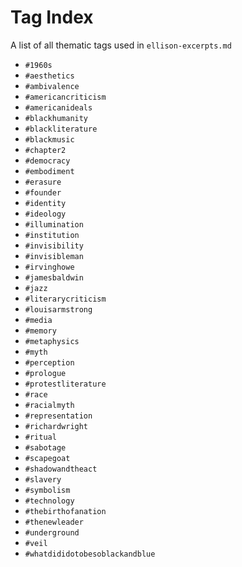 # Tag Index

A list of all thematic tags used in `ellison-excerpts.md`

- `#1960s`  
- `#aesthetics`  
- `#ambivalence`  
- `#americancriticism`  
- `#americanideals`  
- `#blackhumanity`  
- `#blackliterature`  
- `#blackmusic`  
- `#chapter2`  
- `#democracy`  
- `#embodiment`  
- `#erasure`  
- `#founder`  
- `#identity`  
- `#ideology`  
- `#illumination`  
- `#institution`  
- `#invisibility`  
- `#invisibleman`  
- `#irvinghowe`  
- `#jamesbaldwin`  
- `#jazz`  
- `#literarycriticism`  
- `#louisarmstrong`  
- `#media`  
- `#memory`  
- `#metaphysics`  
- `#myth`  
- `#perception`  
- `#prologue`  
- `#protestliterature`  
- `#race`  
- `#racialmyth`  
- `#representation`  
- `#richardwright`   
- `#ritual`  
- `#sabotage`  
- `#scapegoat`  
- `#shadowandtheact`  
- `#slavery`  
- `#symbolism`  
- `#technology`  
- `#thebirthofanation`  
- `#thenewleader`  
- `#underground`  
- `#veil`  
- `#whatdididotobesoblackandblue`  
